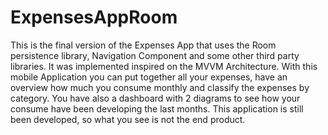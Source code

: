 # ExpensesAppRoom
This is the final version of the Expenses App that uses the Room persistence library, Navigation Component and some other third party libraries. It was implemented inspired 
on the MVVM Architecture. With this mobile Application you can put together all your expenses, have an overview how much you consume monthly and classify the expenses by
category. You have also a dashboard with 2 diagrams to see how your consume have been developing the last months.
This application is still been developed, so what you see is not the end product.
